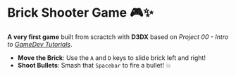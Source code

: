 # Brick Shooter Game 🎮✨

**A very first game** built from scractch with **D3DX** based on *Project 00 - Intro to [GameDev Tutorials](https://github.com/dungdna2000/gamedev-intro-tutorials.git)*. 

- **Move the Brick**: Use the `A` and `D` keys to slide brick left and right!
- **Shoot Bullets**: Smash that `Spacebar` to fire a bullet! 💥
